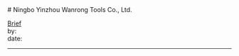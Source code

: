 <link rel="stylesheet" type="text/css" href="../../assets/style.css"># Ningbo Yinzhou Wanrong Tools Co., Ltd.

[comment]: <> (Add/Remove information below as you want)[comment]: <> (Markdown cheatsheet: https://github.com/adam-p/markdown-here/wiki/Markdown-Cheatsheet)[Brief](Brief.md)  by:  date:  ---[comment]: <> (Add your content here)